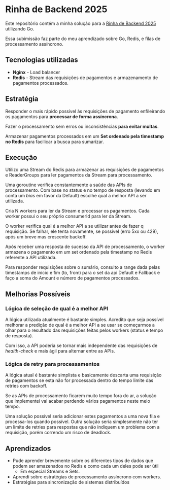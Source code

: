 # Rinha de Backend 2025

Este repositório contém a minha solução para a [Rinha de Backend 2025](https://github.com/zanfranceschi/rinha-de-backend-2025) utilizando Go.

Essa subimissão faz parte do meu aprendizado sobre Go, Redis, e filas de processamento assíncrono.

## Tecnologias utilizadas

- **Nginx** - Load balancer
- **Redis** - Stream das requisições de pagamentos e armazenamento de pagamentos processados.

## Estratégia

Responder o mais rápido possível às requisições de pagamento enfileirando os pagamentos para **processar de forma assíncrona**.

Fazer o processamento sem erros ou inconsistências **para evitar multas**.

Armazenar pagamentos processados em um **Set ordenado pela timestamp no Redis** para facilicar a busca para sumarizar.

## Execução

Utilizo uma Stream do Redis para armazenar as requisições de pagamentos e ReaderGroups para ler pagamentos da Stream para processamento.

Uma goroutine verifica constantemente a saúde das APIs de processamento. Com base no status e no tempo de resposta (levando em conta um *bias* em favor da Default) escolhe qual a melhor API a ser utilizada.

Cria N workers para ler da Stream e processar os pagamentos. Cada worker possui o seu próprio consumerId para ler da Stream.

O worker verifica qual é a melhor API a se utilizar antes de fazer q requisição. Se falhar, ele tenta novamente, se possível (erro 5xx ou 429), após um breve mas crescente backoff.

Após receber uma resposta de sucesso da API de processamento, o worker armazena o pagamento em um set ordenado pela timestamp no Redis referente a API utilizada.

Para responder requisições sobre o sumário, consulto a range dada pelas timestamps de início e fim (to, from) para o set da api Default e Fallback e faço a soma do Amount e número de pagamentos processados.

## Melhorias Possíveis

### Lógica de seleção de qual é a melhor API

A lógica utilizada atualmente é bastante simples. Acredito que seja possível melhorar a predição de qual é a melhor API a se usar se começarmos a olhar para o resultado das requisições feitas pelos workers (status e tempo de resposta).

Com isso, a API poderia se tornar mais independente das requisições de *health-check* e mais ágil para alternar entre as APIs.

### Lógica de retry para processamentos

A lógica atual é bastante simplista e basicamente descarta uma requisição de pagamentos se esta não for processada dentro do tempo limite das retries com backoff.

Se as APIs de processamento ficarem muito tempo fora do ar, a solução que implementei vai acabar perdendo vários pagamentos neste meio tempo.

Uma solução possível seria adicionar estes pagamentos a uma nova fila e processa-los quando possível. Outra solução seria simplesmente não ter um limite de retries para respostas que não indiquem um problema com a requisição, porém correndo um risco de deadlock.

## Aprendizados

- Pude aprender brevemente sobre os diferentes tipos de dados que podem ser amazenados no Redis e como cada um deles pode ser útil
  - Em especial Streams e Sets.
- Aprendi sobre estratégias de processamento assíncrono com workers.
- Estratégias para sincronização de sistemas distribuídos
